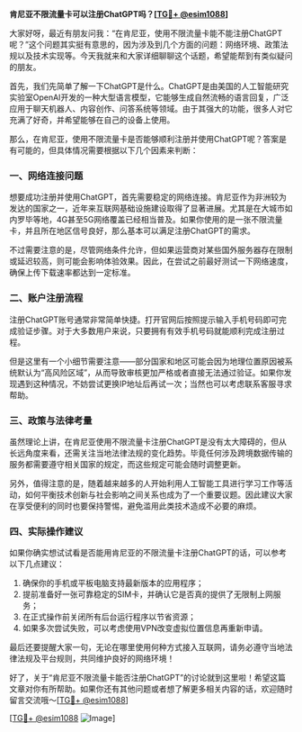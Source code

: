 **肯尼亚不限流量卡可以注册ChatGPT吗？[[TG💪+ @esim1088](https://t.me/s/esim1088)]**

大家好呀，最近有朋友问我：“在肯尼亚，使用不限流量卡能不能注册ChatGPT呢？”这个问题其实挺有意思的，因为涉及到几个方面的问题：网络环境、政策法规以及技术实现等。今天我就来和大家详细聊聊这个话题，希望能帮到有类似疑问的朋友。

首先，我们先简单了解一下ChatGPT是什么。ChatGPT是由美国的人工智能研究实验室OpenAI开发的一种大型语言模型，它能够生成自然流畅的语言回复，广泛应用于聊天机器人、内容创作、问答系统等领域。由于其强大的功能，很多人对它充满了好奇，并希望能够在自己的设备上使用。

那么，在肯尼亚，使用不限流量卡是否能够顺利注册并使用ChatGPT呢？答案是有可能的，但具体情况需要根据以下几个因素来判断：

### 一、网络连接问题

想要成功注册并使用ChatGPT，首先需要稳定的网络连接。肯尼亚作为非洲较为发达的国家之一，近年来互联网基础设施建设取得了显著进展。尤其是在大城市如内罗毕等地，4G甚至5G网络覆盖已经相当普及。如果你使用的是一张不限流量卡，并且所在地区信号良好，那么基本可以满足注册ChatGPT的需求。

不过需要注意的是，尽管网络条件允许，但如果运营商对某些国外服务器存在限制或延迟较高，则可能会影响体验效果。因此，在尝试之前最好测试一下网络速度，确保上传下载速率都达到一定标准。

### 二、账户注册流程

注册ChatGPT账号通常非常简单快捷。打开官网后按照提示输入手机号码即可完成验证步骤。对于大多数用户来说，只要拥有有效手机号码就能顺利完成注册过程。

但是这里有一个小细节需要注意——部分国家和地区可能会因为地理位置原因被系统默认为“高风险区域”，从而导致审核更加严格或者直接无法通过验证。如果你发现遇到这种情况，不妨尝试更换IP地址后再试一次；当然也可以考虑联系客服寻求帮助。

### 三、政策与法律考量

虽然理论上讲，在肯尼亚使用不限流量卡注册ChatGPT是没有太大障碍的，但从长远角度来看，还需关注当地法律法规的变化趋势。毕竟任何涉及跨境数据传输的服务都需要遵守相关国家的规定，而这些规定可能会随时调整更新。

另外，值得注意的是，随着越来越多的人开始利用人工智能工具进行学习工作等活动，如何平衡技术创新与社会影响之间关系也成为了一个重要议题。因此建议大家在享受便利的同时也要保持警惕，避免滥用此类技术造成不必要的麻烦。

### 四、实际操作建议

如果你确实想试试看是否能用肯尼亚的不限流量卡注册ChatGPT的话，可以参考以下几点建议：

1. 确保你的手机或平板电脑支持最新版本的应用程序；
2. 提前准备好一张可靠稳定的SIM卡，并确认它是否真的提供了无限制上网服务；
3. 在正式操作前关闭所有后台运行程序以节省资源；
4. 如果多次尝试失败，可以考虑使用VPN改变虚拟位置信息再重新申请。

最后还要提醒大家一句，无论在哪里使用何种方式接入互联网，请务必遵守当地法律法规及平台规则，共同维护良好的网络环境！

好了，关于“肯尼亚不限流量卡能否注册ChatGPT”的讨论就到这里啦！希望这篇文章对你有所帮助。如果你还有其他问题或者想了解更多相关内容的话，欢迎随时留言交流哦～[[TG💪+ @esim1088](https://t.me/s/esim1088)]

[[TG💪+ @esim1088](https://t.me/s/esim1088) ![Image](https://i.postimg.cc/4NQfJmqS/Snipaste-2025-05-13-00-14-12.png)]